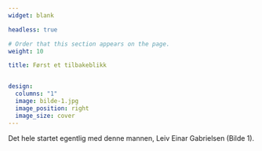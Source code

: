 ```yaml
---
widget: blank

headless: true

# Order that this section appears on the page.
weight: 10

title: Først et tilbakeblikk


design:
  columns: "1"
  image: bilde-1.jpg
  image_position: right
  image_size: cover
---
```


Det hele startet egentlig med denne mannen, Leiv Einar Gabrielsen (Bilde 1).
